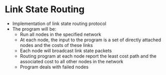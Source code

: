 # Link State Routing 

* Implementation of link state routing protocol 
* The program will be: 
	* Run all nodes in the specified network 
	* At each node, the input to the program is a set of directly attached nodes and the costs of these links 
	* Each node will broadcast link state packets 
	* Routing program at each node report the least cost path and the associated cost to all other nodes in the network 
	* Program deals with failed nodes 